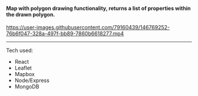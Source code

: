 #### Map with polygon drawing functionality, returns a list of properties within the drawn polygon.



https://user-images.githubusercontent.com/79160439/146769252-76b6f047-328a-497f-bb89-7860b6618277.mp4

------------

Tech used: 
- React 
- Leaflet
- Mapbox
- Node/Express 
- MongoDB


